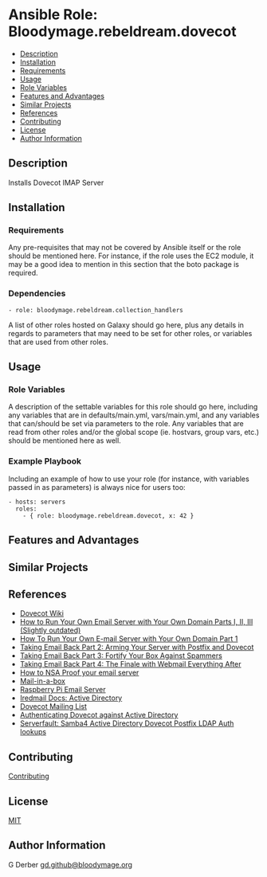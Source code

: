 Ansible Role: Bloodymage.rebeldream.dovecot
===============

- [Description](#description)
- [Installation](#installation)
- [Requirements](#requirements)
- [Usage](#usage)
- [Role Variables](#role-variables)
- [Features and Advantages](#features-and-advantages)
- [Similar Projects](#similar-projects)
- [References](#references)
- [Contributing](#contributing)
- [License](#license)
- [Author Information](#author-information)

Description
-----------
Installs Dovecot IMAP Server

Installation
------------

### Requirements

Any pre-requisites that may not be covered by Ansible itself or the role should be mentioned here. For instance, if the role uses the EC2 module, it may be a good idea to mention in this section that the boto package is required.

### Dependencies
```- role: bloodymage.rebeldream.collection_handlers```

A list of other roles hosted on Galaxy should go here, plus any details in regards to parameters that may need to be set for other roles, or variables that are used from other roles.

Usage
-----

### Role Variables

A description of the settable variables for this role should go here, including any variables that are in defaults/main.yml, vars/main.yml, and any variables that can/should be set via parameters to the role. Any variables that are read from other roles and/or the global scope (ie. hostvars, group vars, etc.) should be mentioned here as well.

### Example Playbook

Including an example of how to use your role (for instance, with variables passed in as parameters) is always nice for users too:

    - hosts: servers
      roles:
        - { role: bloodymage.rebeldream.dovecot, x: 42 }

Features and Advantages
-----------------------


Similar Projects
----------------

References
----------
- [Dovecot Wiki](https://wiki.dovecot.org/)
- [How to Run Your Own Email Server with Your Own Domain Parts I, II, III (Slightly outdated)](https://www.neowin.net/forum/topic/1206123-how-to-run-your-own-email-server-with-your-own-domain-parts-i-ii-iii/)
- [How To Run Your Own E-mail Server with Your Own Domain Part 1](http://arstechnica.com/information-technology/2014/02/how-to-run-your-own-e-mail-server-with-your-own-domain-part-1)
- [Taking Email Back Part 2: Arming Your Server with Postfix and Dovecot](https://arstechnica.com/information-technology/2014/03/taking-e-mail-back-part-2-arming-your-server-with-postfix-dovecot/)
- [Taking Email Back Part 3: Fortify Your Box Against Spammers](http://arstechnica.com/business/2014/03/taking-e-mail-back-part-3-fortifying-your-box-against-spammers/)
- [Taking Email Back Part 4: The Finale with Webmail Everything After](http://arstechnica.com/information-technology/2014/04/taking-e-mail-back-part-4-the-finale-with-webmail-everything-after/)
- [How to NSA Proof your email server](https://sealedabstract.com/code/nsa-proof-your-e-mail-in-2-hours)
- [Mail-in-a-box](https://mailinabox.email)
- [Raspberry Pi Email Server](https://samhobbs.co.uk/raspberry-pi-email-server)
- [Iredmail Docs: Active Directory](https://docs.iredmail.org/active.directory.html)
- [Dovecot Mailing List](https://dovecot.org/list/dovecot/2010-February/046763.html)
- [Authenticating Dovecot against Active Directory](https://wiki.samba.org/index.php/Authenticating_Dovecot_against_Active_Directory)
- [Serverfault: Samba4 Active Directory Dovecot Postfix LDAP Auth lookups](https://serverfault.com/questions/771252/samba4-active-directory-dovecot-postfix-ldap-auth-lookups)

Contributing
------------
[Contributing](CONTRIBUTING.md.md)

License
-------
[MIT](LICENSE.md)

Author Information
------------------
G Derber
gd.github@bloodymage.org
